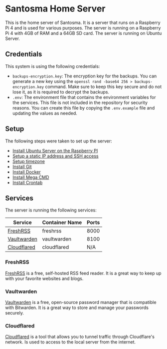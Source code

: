 # Santosma Home Server

This is the home server of Santosma. It is a server that runs on a Raspberry Pi 4 and is used for various purposes. The server is running on a Raspberry Pi 4 with 4GB of RAM and a 64GB SD card. The server is running on Ubuntu Server.

## Credentials

This system is using the following credentials:

- `backups-encryption.key`: The encryption key for the backups. You can generate a new key using the `openssl rand -base64 256 > backups-encryption.key` command. Make sure to keep this key secure and do not lose it, as it is required to decrypt the backups.
- `.env`: The environment file that contains the environment variables for the services. This file is not included in the repository for security reasons. You can create this file by copying the `.env.example` file and updating the values as needed.

## Setup

The following steps were taken to set up the server:

- [Install Ubuntu Server on the Raspberry PI](https://ubuntu.com/download/raspberry-pi)
- [Setup a static IP address and SSH access](./docs/ubuntu-server-network-config.md)
- [Setup timezone](./docs/ubuntu-server-timezone-config.md)
- [Install Git](https://git-scm.com/download/linux)
- [Install Docker](https://docs.docker.com/engine/install/)
- [Install Mega CMD](https://mega.io/cmd#download)
- [Install Crontab](https://linuxgenie.net/set-up-use-crontab-ubuntu-linux/)

## Services

The server is running the following services:

| Service                     | Container Name | Ports |
| --------------------------- | -------------- | ----- |
| [FreshRSS](#freshrss)       | freshrss       | 8000  |
| [Vaultwarden](#vaultwarden) | vaultwarden    | 8100  |
| [Cloudflared](#cloudflared) | cloudflared    | N/A   |

### FreshRSS

[FreshRSS](https://freshrss.org/) is a free, self-hosted RSS feed reader. It is a great way to keep up with your favorite websites and blogs.

### Vaultwarden

[Vaultwarden](https://vaultwarden.github.io/docs/) is a free, open-source password manager that is compatible with Bitwarden. It is a great way to store and manage your passwords securely.

### Cloudflared

[Cloudflared](https://developers.cloudflare.com/cloudflare-one/connections/connect-apps/install-and-setup/installation) is a tool that allows you to tunnel traffic through Cloudflare's network. Is used to access to the local server from the internet.
